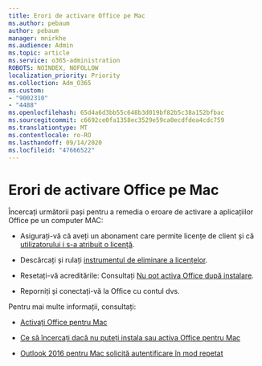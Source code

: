 ```yaml
---
title: Erori de activare Office pe Mac
ms.author: pebaum
author: pebaum
manager: mnirkhe
ms.audience: Admin
ms.topic: article
ms.service: o365-administration
ROBOTS: NOINDEX, NOFOLLOW
localization_priority: Priority
ms.collection: Adm_O365
ms.custom:
- "9002310"
- "4488"
ms.openlocfilehash: 65d4a6d3bb55c648b3d019bf82b5c38a152bfbac
ms.sourcegitcommit: c6692ce0fa1358ec3529e59ca0ecdfdea4cdc759
ms.translationtype: MT
ms.contentlocale: ro-RO
ms.lasthandoff: 09/14/2020
ms.locfileid: "47666522"
---
```

# <a name="office-activation-errors-on-mac"></a>Erori de activare Office pe Mac

Încercați următorii pași pentru a remedia o eroare de activare a aplicațiilor Office pe un computer MAC:

- Asigurați-vă că aveți un abonament care permite licențe de client și că [utilizatorului i s-a atribuit o licență](https://docs.microsoft.com/microsoft-365/admin/add-users/add-users).

- Descărcați și rulați [instrumentul de eliminare a licențelor](https://support.office.com/article/how-to-remove-office-license-files-on-a-mac-b032c0f6-a431-4dad-83a9-6b727c03b193).

- Resetați-vă acreditările: Consultați [Nu pot activa Office după instalare](https://support.office.com/article/5efba2b4-b1e6-4e5f-bf3c-6ab945d03dea#bkmk_cantactivate).

- Reporniți și conectați-vă la Office cu contul dvs.

Pentru mai multe informații, consultați:

- [Activați Office pentru Mac](https://support.office.com/article/activate-office-for-mac-7f6646b1-bb14-422a-9ad4-a53410fcefb2)

- [Ce să încercați dacă nu puteți instala sau activa Office pentru Mac](https://support.office.com/article/5efba2b4-b1e6-4e5f-bf3c-6ab945d03dea#picktab=activation)

- [Outlook 2016 pentru Mac solicită autentificare în mod repetat](https://docs.microsoft.com/outlook/troubleshoot/sign-in/repeated-prompts-authentication)
